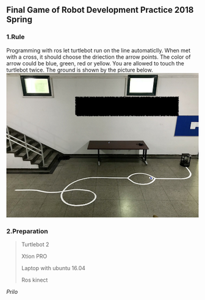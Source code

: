 ## Final Game of Robot Development Practice 2018 Spring
### 1.Rule
Programming with ros let turtlebot run on the line automaticlly. 
When met with a cross, it should choose the driection the arrow points. The color of arrow could be blue, green, red or yellow.
You are allowed to touch the turtlebot twice.
The ground is shown by the picture below.
![](pic/Environment.JPG)

### 2.Preparation
>Turtlebot 2
>
>Xtion PRO 
>
>Laptop with ubuntu 16.04
>
>Ros kinect



_Prilo_
